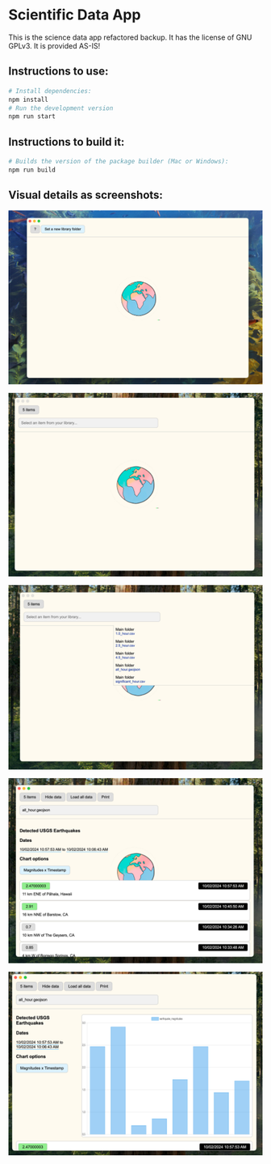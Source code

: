 # Scientific Data App

This is the science data app refactored backup. It has the license of GNU GPLv3. It is provided AS-IS!

## Instructions to use:

```sh
# Install dependencies:
npm install
# Run the development version 
npm run start

```

## Instructions to build it:

```sh
# Builds the version of the package builder (Mac or Windows):
npm run build
```

## Visual details as screenshots:
![Scientific Data App Screenshot](./screenshots/scientific-data-app-screenshot-1.jpg)

![Scientific Data App Screenshot 2](./screenshots/scientific-data-app-screenshot-2.jpg)

![Scientific Data App Screenshot 3](./screenshots/scientific-data-app-screenshot-3.jpg)

![Scientific Data App Screenshot 4](./screenshots/scientific-data-app-screenshot-4.jpg)

![Scientific Data App Screenshot 5](./screenshots/scientific-data-app-screenshot-5.jpg)
